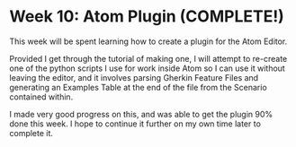 # Week 10:  Atom Plugin (COMPLETE!)

This week will be spent learning how to create a plugin for the Atom Editor.

Provided I get through the tutorial of making one, I will attempt to re-create one
of the python scripts I use for work inside Atom so I can use it without leaving
the editor, and it involves parsing Gherkin Feature Files and generating an
Examples Table at the end of the file from the Scenario contained within.

I made very good progress on this, and was able to get the plugin 90% done this week.
  I hope to continue it further on my own time later to complete it.
